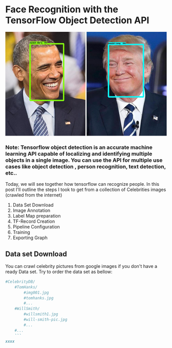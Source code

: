 # Face Recognition with the TensorFlow Object Detection API
![Screenshot](it5.jpg)

### Note: Tensorflow object detection is an accurate machine learning API capable of localizing and identifying multiple objects in a single image. You can use the API for multiple use cases like object detection , person recognition, text detection, etc..
Today, we will see together how tensorflow can recognize people. In this post I'll outline the steps I took to get from a collection of Celebrities images (crawled from the internet)

1. Data Set Download
2. Image Annotation
3. Label Map preparation
4. TF-Record Creation 
5. Pipeline Configuration
6. Training
7. Exporting Graph



## Data set Download

You can crawl celebrity pictures from google images if you don't have a ready Data set. Try to order the data set as bellow:
```ruby
#CelebrityDB/
    #TomHanks/
        #img001.jpg
        #tomhanks.jpg
        #...
    #WillSmith/
        #willsmith1.jpg
        #will-smith-pic.jpg
        #...
    #... 
    ```
xxxx
